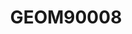 ---
title: GEOM90008
description: Spatial Data Management
image: geom90008.png

style:
    background: "#5A5E59"
    color: "#fff"
---